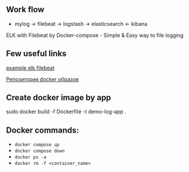## Work flow
- mylog -> filebeat -> logstash -> elasticsearch <- kibana

ELK with Filebeat by Docker-compose - Simple &amp; Easy way to file logging

## Few useful links
[example elk filebeat](https://habr.com/ru/articles/524566/)

[Репозитория docker образов](https://hub.docker.com/)

## Create docker image by app
sudo docker build -f Dockerfile -t demo-log-app .

## Docker commands:
- ```docker compose up```
- ```docker compose down```
- ```docker ps -a```
- ```docker rm -f <container_name>```